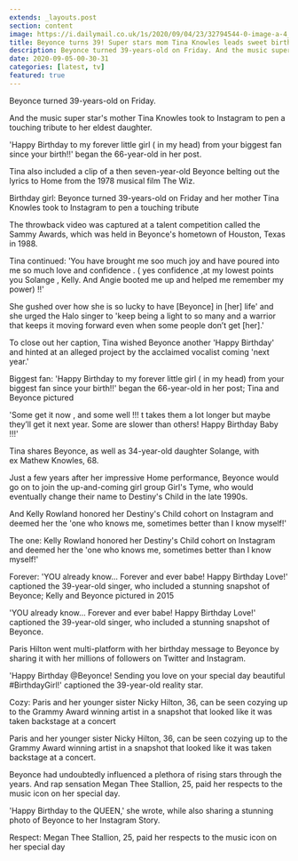 ```yaml
---
extends: _layouts.post
section: content
image: https://i.dailymail.co.uk/1s/2020/09/04/23/32794544-0-image-a-4_1599260349457.jpg 
title: Beyonce turns 39! Super stars mom Tina Knowles leads sweet birthday messages on social media 
description: Beyonce turned 39-years-old on Friday. And the music super stars mother Tina Knowles, 66, took to Instagram to pen a touching tribute to her eldest daughter. 
date: 2020-09-05-00-30-31 
categories: [latest, tv] 
featured: true 
--- 
```

Beyonce turned 39-years-old on Friday.

And the music super star's mother Tina Knowles took to Instagram to pen a touching tribute to her eldest daughter.

'Happy Birthday to my forever little girl ( in my head) from your biggest fan since your birth!!' began the 66-year-old in her post. 

Tina also included a clip of a then seven-year-old Beyonce belting out the lyrics to Home from the 1978 musical film The Wiz.

Birthday girl: Beyonce turned 39-years-old on Friday and her mother Tina Knowles took to Instagram to pen a touching tribute

The throwback video was captured at a talent competition called the Sammy Awards, which was held in Beyonce's hometown of Houston, Texas in 1988.  

Tina continued: 'You have brought me soo much joy and have poured into me so much love and confidence . ( yes confidence ,at my lowest points you Solange , Kelly. And Angie booted me up and helped me remember my power) !!'

She gushed over how she is so lucky to have [Beyonce] in [her] life' and she urged the Halo singer to 'keep being a light to so many and a warrior that keeps it moving forward even when some people don’t get [her].'

To close out her caption, Tina wished Beyonce another 'Happy Birthday' and hinted at an alleged project by the acclaimed vocalist coming 'next year.' 

Biggest fan: 'Happy Birthday to my forever little girl ( in my head) from your biggest fan since your birth!!' began the 66-year-old in her post; Tina and Beyonce pictured

'Some get it now , and some well !!! t takes them a lot longer but maybe they’ll get it next year. Some are slower than others! Happy Birthday Baby !!!'

Tina shares Beyonce, as well as 34-year-old daughter Solange, with ex Mathew Knowles, 68. 

Just a few years after her impressive Home performance, Beyonce would go on to join the up-and-coming girl group Girl's Tyme, who would eventually change their name to Destiny's Child in the late 1990s.

And Kelly Rowland honored her Destiny's Child cohort on Instagram and deemed her the 'one who knows me, sometimes better than I know myself!'

The one: Kelly Rowland honored her Destiny's Child cohort on Instagram and deemed her the 'one who knows me, sometimes better than I know myself!'

Forever: 'YOU already know... Forever and ever babe! Happy Birthday Love!' captioned the 39-year-old singer, who included a stunning snapshot of Beyonce; Kelly and Beyonce pictured in 2015

'YOU already know... Forever and ever babe! Happy Birthday Love!' captioned the 39-year-old singer, who included a stunning snapshot of Beyonce.

Paris Hilton went multi-platform with her birthday message to Beyonce by sharing it with her millions of followers on Twitter and Instagram.

'Happy Birthday @Beyonce! Sending you love on your special day beautiful #BirthdayGirl!' captioned the 39-year-old reality star. 

Cozy: Paris and her younger sister Nicky Hilton, 36, can be seen cozying up to the Grammy Award winning artist in a snapshot that looked like it was taken backstage at a concert

Paris and her younger sister Nicky Hilton, 36, can be seen cozying up to the Grammy Award winning artist in a snapshot that looked like it was taken backstage at a concert.

Beyonce had undoubtedly influenced a plethora of rising stars through the years. And rap sensation Megan Thee Stallion, 25, paid her respects to the music icon on her special day.

'Happy Birthday to the QUEEN,' she wrote, while also sharing a stunning photo of Beyonce to her Instagram Story. 

Respect: Megan Thee Stallion, 25, paid her respects to the music icon on her special day


